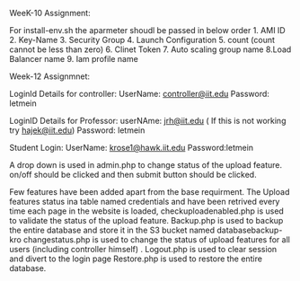 WeeK-10 Assignment:

For install-env.sh the aparmeter shoudl be passed in below order 1. AMI ID 2. Key-Name 3. Security Group 4. Launch Configuration 5. count (count cannot be less than zero) 6. Clinet Token 7. Auto scaling group name 8.Load Balancer name 9. Iam profile name

Week-12 Assignmnet:

LoginId Details for controller:
UserName: controller@iit.edu
Password: letmein

LoginID Details for Professor:
userNAme: jrh@iit.edu ( If this is not working try hajek@iit.edu)
Password: letmein

Student Login:
UserName: krose1@hawk.iit.edu
Password:letmein

A drop down is used in admin.php to change status of the upload feature. on/off should be clicked and then submit button should be clicked.

Few features have been added apart from the base requirment. 
The Upload features status ina table named credentials and have been retrived every time each page in the website is loaded, checkuploadenabled.php is used to validate the status of the upload feature.
Backup.php is used to backup the entire database and store it in the S3 bucket named databasebackup-kro
changestatus.php is used to change the status of upload features for all users (including controller himself) . 
Logout.php is used to clear session and divert to the login page
Restore.php is used to restore the entire database.
